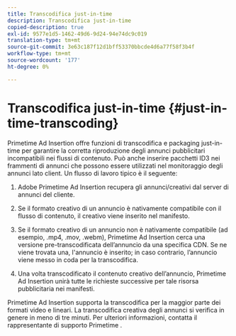 ```yaml
---
title: Transcodifica just-in-time
description: Transcodifica just-in-time
copied-description: true
exl-id: 9577e1d5-1462-49d6-9d24-94e74dc9c019
translation-type: tm+mt
source-git-commit: 3e63c187f12d1bff53370bbcde4d6a77f58f3b4f
workflow-type: tm+mt
source-wordcount: '177'
ht-degree: 0%

---
```


# Transcodifica just-in-time {#just-in-time-transcoding}

Primetime Ad Insertion offre funzioni di transcodifica e packaging just-in-time per garantire la corretta riproduzione degli annunci pubblicitari incompatibili nei flussi di contenuto. Può anche inserire pacchetti ID3 nei frammenti di annunci che possono essere utilizzati nel monitoraggio degli annunci lato client.
Un flusso di lavoro tipico è il seguente:

1. Adobe Primetime Ad Insertion recupera gli annunci/creativi dal server di annunci del cliente.

1. Se il formato creativo di un annuncio è nativamente compatibile con il flusso di contenuto, il creativo viene inserito nel manifesto.

1. Se il formato creativo di un annuncio non è nativamente compatibile (ad esempio, .mp4, .mov, .webm), Primetime Ad Insertion cerca una versione pre-transcodificata dell’annuncio da una specifica CDN. Se ne viene trovata una, l&#39;annuncio è inserito; in caso contrario, l’annuncio viene messo in coda per la transcodifica.

1. Una volta transcodificato il contenuto creativo dell’annuncio, Primetime Ad Insertion unirà tutte le richieste successive per tale risorsa pubblicitaria nei manifesti.

Primetime Ad Insertion supporta la transcodifica per la maggior parte dei formati video e lineari. La transcodifica creativa degli annunci si verifica in genere in meno di tre minuti. Per ulteriori informazioni, contatta il rappresentante di supporto Primetime .
